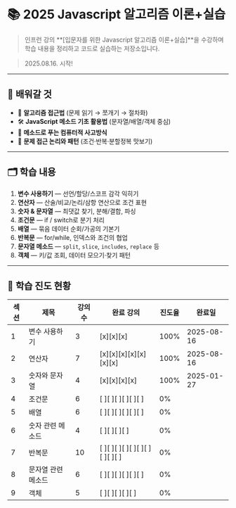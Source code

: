 # 📚 2025 Javascript 알고리즘 이론+실습

> 인프런 강의 **[입문자를 위한 Javascript 알고리즘 이론+실습]**을 수강하며 학습 내용을 정리하고 코드로 실습하는 저장소입니다.

> 2025.08.16. 시작!

---

## 🎯 배워갈 것

- :seedling: **알고리즘 접근법** (문제 읽기 → 쪼개기 → 절차화)
- :hammer_and_wrench: **JavaScript 메소드 기초 활용법** (문자열/배열/객체 중심)
- :brain: **메소드로 푸는 컴퓨터적 사고방식**
- :triangular_ruler: **문제 접근 논리와 패턴** (조건·반복·분할정복 맛보기)

---

## 🗂 학습 내용

1. **변수 사용하기** — 선언/할당/스코프 감각 익히기
2. **연산자** — 산술/비교/논리/삼항 연산으로 조건 표현
3. **숫자 & 문자열** — 최댓값 찾기, 분해/결합, 파싱
4. **조건문** — if / switch로 분기 처리
5. **배열** — 묶음 데이터 순회/가공의 기본기
6. **반복문** — for/while, 인덱스와 조건의 협업
7. **문자열 메소드** — `split`, `slice`, `includes`, `replace` 등
8. **객체** — 키/값 조회, 데이터 모으기·찾기 패턴

---

## 📅 학습 진도 현황

| 섹션 | 제목               | 강의 수 | 완료 강의                      | 진도율 | 완료일     |
| ---- | ------------------ | ------- | ------------------------------ | ------ | ---------- |
| 1    | 변수 사용하기      | 3       | [x][x][x]                      | 100%   | 2025-08-16 |
| 2    | 연산자             | 7       | [x][x][x][x][x][x][x]          | 100%   | 2025-08-16 |
| 3    | 숫자와 문자열      | 4       | [x][x][x][x]                   | 100%   | 2025-01-27 |
| 4    | 조건문             | 6       | [ ][ ][ ][ ][ ][ ]             | 0%     |            |
| 5    | 배열               | 6       | [ ][ ][ ][ ][ ][ ]             | 0%     |            |
| 6    | 숫자 관련 메소드   | 4       | [ ][ ][ ][ ]                   | 0%     |            |
| 7    | 반복문             | 10      | [ ][ ][ ][ ][ ][ ][ ][ ][ ][ ] | 0%     |            |
| 8    | 문자열 관련 메소드 | 6       | [ ][ ][ ][ ][ ][ ]             | 0%     |            |
| 9    | 객체               | 5       | [ ][ ][ ][ ][ ]                | 0%     |            |
